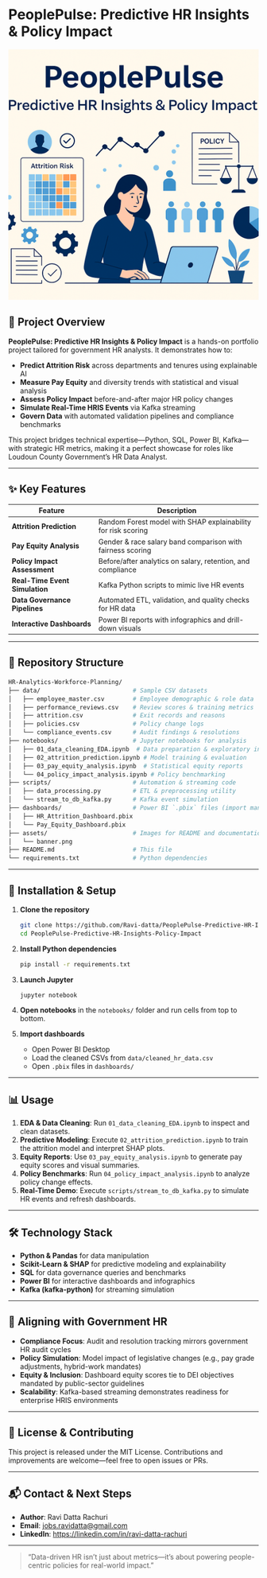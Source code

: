# PeoplePulse: Predictive HR Insights & Policy Impact

![HR Analytics Banner](assets/banner.png)

## 🚀 Project Overview

**PeoplePulse: Predictive HR Insights & Policy Impact** is a hands-on portfolio project tailored for government HR analysts. It demonstrates how to:

- **Predict Attrition Risk** across departments and tenures using explainable AI
- **Measure Pay Equity** and diversity trends with statistical and visual analysis
- **Assess Policy Impact** before-and-after major HR policy changes
- **Simulate Real-Time HRIS Events** via Kafka streaming
- **Govern Data** with automated validation pipelines and compliance benchmarks

This project bridges technical expertise—Python, SQL, Power BI, Kafka—with strategic HR metrics, making it a perfect showcase for roles like Loudoun County Government’s HR Data Analyst.

---

## ✨ Key Features

| Feature                         | Description                                                    |
|---------------------------------|----------------------------------------------------------------|
| **Attrition Prediction**        | Random Forest model with SHAP explainability for risk scoring  |
| **Pay Equity Analysis**         | Gender & race salary band comparison with fairness scoring     |
| **Policy Impact Assessment**    | Before/after analytics on salary, retention, and compliance    |
| **Real-Time Event Simulation**  | Kafka Python scripts to mimic live HR events                   |
| **Data Governance Pipelines**   | Automated ETL, validation, and quality checks for HR data      |
| **Interactive Dashboards**      | Power BI reports with infographics and drill-down visuals      |

---

## 📁 Repository Structure

```bash
HR-Analytics-Workforce-Planning/
├── data/                          # Sample CSV datasets
│   ├── employee_master.csv        # Employee demographic & role data
│   ├── performance_reviews.csv    # Review scores & training metrics
│   ├── attrition.csv              # Exit records and reasons
│   ├── policies.csv               # Policy change logs
│   └── compliance_events.csv      # Audit findings & resolutions
├── notebooks/                     # Jupyter notebooks for analysis
│   ├── 01_data_cleaning_EDA.ipynb  # Data preparation & exploratory insights
│   ├── 02_attrition_prediction.ipynb # Model training & evaluation
│   ├── 03_pay_equity_analysis.ipynb  # Statistical equity reports
│   └── 04_policy_impact_analysis.ipynb # Policy benchmarking
├── scripts/                       # Automation & streaming code
│   ├── data_processing.py         # ETL & preprocessing utility
│   └── stream_to_db_kafka.py      # Kafka event simulation
├── dashboards/                    # Power BI `.pbix` files (import manually)
│   ├── HR_Attrition_Dashboard.pbix
│   └── Pay_Equity_Dashboard.pbix
├── assets/                        # Images for README and documentation
│   └── banner.png
├── README.md                      # This file
└── requirements.txt               # Python dependencies
```

---

## 🔧 Installation & Setup

1. **Clone the repository**
   ```bash
   git clone https://github.com/Ravi-datta/PeoplePulse-Predictive-HR-Insights-Policy-Impact.git
   cd PeoplePulse-Predictive-HR-Insights-Policy-Impact
   ```

2. **Install Python dependencies**
   ```bash
   pip install -r requirements.txt
   ```

3. **Launch Jupyter**
   ```bash
   jupyter notebook
   ```

4. **Open notebooks** in the `notebooks/` folder and run cells from top to bottom.

5. **Import dashboards**
   - Open Power BI Desktop
   - Load the cleaned CSVs from `data/cleaned_hr_data.csv`
   - Open `.pbix` files in `dashboards/`

---

## 📊 Usage

1. **EDA & Data Cleaning**: Run `01_data_cleaning_EDA.ipynb` to inspect and clean datasets.
2. **Predictive Modeling**: Execute `02_attrition_prediction.ipynb` to train the attrition model and interpret SHAP plots.
3. **Equity Reports**: Use `03_pay_equity_analysis.ipynb` to generate pay equity scores and visual summaries.
4. **Policy Benchmarks**: Run `04_policy_impact_analysis.ipynb` to analyze policy change effects.
5. **Real-Time Demo**: Execute `scripts/stream_to_db_kafka.py` to simulate HR events and refresh dashboards.

---

## 🛠️ Technology Stack

- **Python & Pandas** for data manipulation
- **Scikit-Learn & SHAP** for predictive modeling and explainability
- **SQL** for data governance queries and benchmarks
- **Power BI** for interactive dashboards and infographics
- **Kafka (kafka-python)** for streaming simulation

---

## 🎯 Aligning with Government HR

- **Compliance Focus**: Audit and resolution tracking mirrors government HR audit cycles
- **Policy Simulation**: Model impact of legislative changes (e.g., pay grade adjustments, hybrid-work mandates)
- **Equity & Inclusion**: Dashboard equity scores tie to DEI objectives mandated by public-sector guidelines
- **Scalability**: Kafka-based streaming demonstrates readiness for enterprise HRIS environments

---

## 📛 License & Contributing

This project is released under the MIT License. Contributions and improvements are welcome—feel free to open issues or PRs.

---

## 📬 Contact & Next Steps

- **Author**: Ravi Datta Rachuri
- **Email**: jobs.ravidatta@gmail.com
- **LinkedIn**: https://linkedin.com/in/ravi-datta-rachuri
---

> “Data-driven HR isn’t just about metrics—it’s about powering people-centric policies for real-world impact.”
